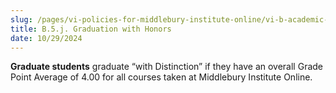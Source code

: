 ```yaml
---
slug: /pages/vi-policies-for-middlebury-institute-online/vi-b-academic-policies/b-5-grades-credits-academic-policies/b-5-j-graduation-with-honors
title: B.5.j. Graduation with Honors
date: 10/29/2024
---
```

**Graduate students** graduate “with Distinction” if they have an overall Grade Point Average of 4.00 for all courses taken at Middlebury Institute Online.
